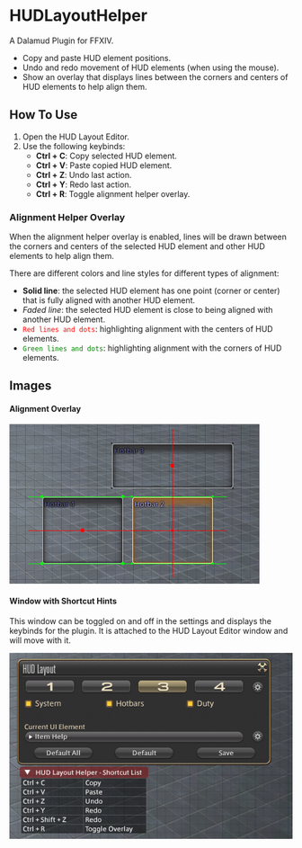 # HUDLayoutHelper

A Dalamud Plugin for FFXIV. 

- Copy and paste HUD element positions.
- Undo and redo movement of HUD elements (when using the mouse).
- Show an overlay that displays lines between the corners and centers of HUD elements to help align them. 

## How To Use
1. Open the HUD Layout Editor.
2. Use the following keybinds:
	- **Ctrl + C**: Copy selected HUD element.
	- **Ctrl + V**: Paste copied HUD element.
	- **Ctrl + Z**: Undo last action.
	- **Ctrl + Y**: Redo last action.
	- **Ctrl + R**: Toggle alignment helper overlay.

### Alignment Helper Overlay
When the alignment helper overlay is enabled, lines will be drawn between the corners and centers of the selected HUD element and other HUD elements to help align them. 

There are different colors and line styles for different types of alignment: 
- **Solid line**: the selected HUD element has one point (corner or center) that is fully aligned with another HUD element.  
- *Faded line*: the selected HUD element is close to being aligned with another HUD element.
- <code style="color : Red">Red lines and dots</code>: highlighting alignment with the centers of HUD elements.
- <code style="color : Green">Green lines and dots</code>: highlighting alignment with the corners of HUD elements.


## Images
#### Alignment Overlay
![Alignment Overlay](./HUDLayoutHelper/images/alignment_lines.png)

#### Window with Shortcut Hints
This window can be toggled on and off in the settings and displays the keybinds for the plugin. It is attached to the HUD Layout Editor window and will move with it. 

![Shortcut Hints](./HUDLayoutHelper/images/shortcut_hints.png)